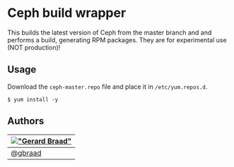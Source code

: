 Ceph build wrapper
==================

This builds the latest version of Ceph from the master branch and and performs a build,
generating RPM packages. They are for experimental use (NOT production)!


Usage
-----

Download the `ceph-master.repo` file and place it in `/etc/yum.repos.d`.

```
$ yum install -y 
```


Authors
-------

| [!["Gerard Braad"](http://gravatar.com/avatar/e466994eea3c2a1672564e45aca844d0.png?s=60)](http://gbraad.nl "Gerard Braad <me@gbraad.nl>") |
|---|
| [@gbraad](https://twitter.com/gbraad)  |

